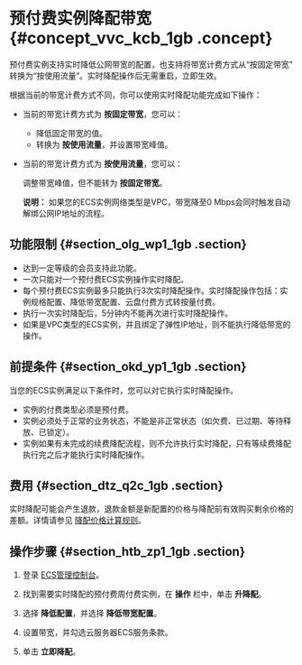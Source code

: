 # 预付费实例降配带宽 {#concept_vvc_kcb_1gb .concept}

预付费实例支持实时降低公网带宽的配置，也支持将带宽计费方式从“按固定带宽” 转换为“按使用流量”。实时降配操作后无需重启，立即生效。

根据当前的带宽计费方式不同，你可以使用实时降配功能完成如下操作：

-   当前的带宽计费方式为 **按固定带宽**，您可以：

    -   降低固定带宽的值。
    -   转换为 **按使用流量**，并设置带宽峰值。
-   当前的带宽计费方式为 **按使用流量**，您可以：

    调整带宽峰值，但不能转为 **按固定带宽**。

    **说明：** 如果您的ECS实例网络类型是VPC，带宽降至0 Mbps会同时触发自动解绑公网IP地址的流程。


## 功能限制 {#section_olg_wp1_1gb .section}

-   达到一定等级的会员支持此功能。
-   一次只能对一个预付费ECS实例操作实时降配。
-   每个预付费ECS实例最多只能执行3次实时降配操作。实时降配操作包括：实例规格配置、降低带宽配置、云盘付费方式转按量付费。
-   执行一次实时降配后，5分钟内不能再次进行实时降配操作。
-   如果是VPC类型的ECS实例，并且绑定了弹性IP地址，则不能执行降低带宽的操作。

## 前提条件 {#section_okd_yp1_1gb .section}

当您的ECS实例满足以下条件时，您可以对它执行实时降配操作。

-   实例的付费类型必须是预付费。
-   实例必须处于正常的业务状态，不能是非正常状态（如欠费、已过期、等待释放、已锁定）。
-   实例如果有未完成的续费降配流程，则不允许执行实时降配，只有等续费降配执行完之后才能执行实时降配操作。

## 费用 {#section_dtz_q2c_1gb .section}

实时降配可能会产生退款，退款金额是新配置的价格与降配前有效购买剩余价格的差额。详情请参见 [降配价格计算规则](https://help.aliyun.com/document_detail/65679.html)。

## 操作步骤 {#section_htb_zp1_1gb .section}

1.  登录 [ECS管理控制台](https://ecs.console.aliyun.com)。

2.  找到需要实时降配的预付费周付费实例，在 **操作** 栏中，单击 **升降配**。

3.  选择 **降低配置**，并选择 **降低带宽配置**。

4.  设置带宽，并勾选云服务器ECS服务条款。

5.  单击 **立即降配**。


